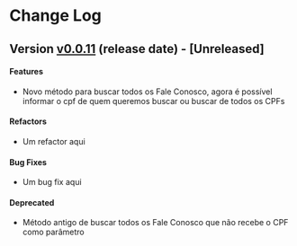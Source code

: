 Change Log
==========

<a name="v0.0.11"></a>
## Version [v0.0.11](https://github.com/luizfp/PrologWebService/compare/v0.0.10-hotfix1...v0.0.11) (release date) - [Unreleased]

#### Features
* Novo método para buscar todos os Fale Conosco, agora é possível informar o cpf de quem queremos buscar ou buscar 
de todos os CPFs

#### Refactors
* Um refactor aqui

#### Bug Fixes
* Um bug fix aqui

#### Deprecated
* Método antigo de buscar todos os Fale Conosco que não recebe o CPF como parâmetro
